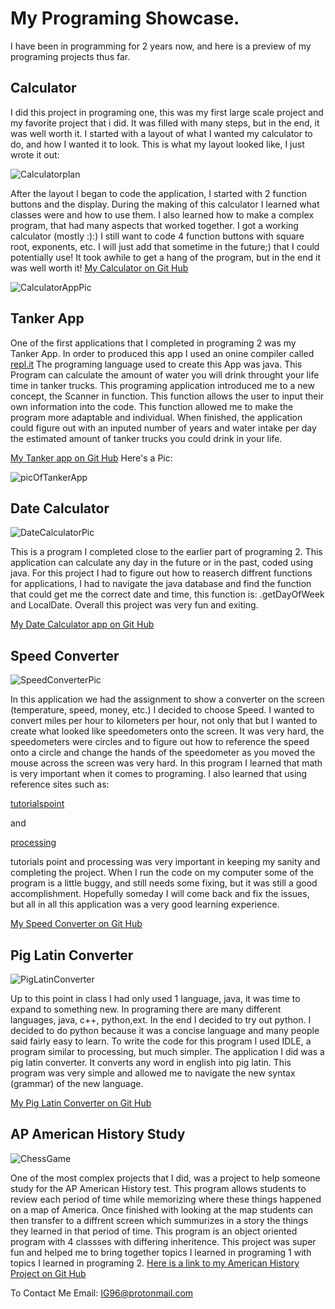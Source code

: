 # My Programing Showcase. 

I have been in programming for 2 years now, and here is a preview of my programing projects thus far. 

## Calculator
 I did this project in programing one, this was my first large scale project and my favorite project that i did. It was filled with many steps, but in the end, it was well worth it. I started with a layout of what I wanted my calculator to do, and how I wanted it to look. This is what my layout looked like, I just wrote it out:
 
 
![Calculatorplan](https://github.com/IG9626/Calculator/blob/master/calculatorPlan.jpg?raw=true)

After the layout I began to code the application, I started with 2 function buttons and the display. During the making of this calculator I learned what classes were and how to use them. I also learned how to make a complex program, that had many aspects that worked together.  I got a working calculator (mostly :):) I still want to code 4 function buttons with square root, exponents, etc. I will just add that sometime in the future;) that I could potentially use! It took awhile to get a hang of the program, but in the end it was well worth it!
[My Calculator on Git Hub]( https://github.com/IG9626/Calculator " link to GitHub page all about the Calculator app ")


![CalculatorAppPic](https://github.com/IG9626/Calculator/blob/master/picture/Screen%20Shot%202018-02-14%20at%201.39.07%20PM.png?raw=true)




## Tanker App
One of the first applications that I completed in programing 2 was my Tanker App. In order to produced this app I used an onine compiler called [repl.it]( https://repl.it/repls " Link to the repl.it website ")  The programing language used to create this App was java. This Program can calculate the amount of water you will drink throught your life time in tanker trucks. This programing application introduced me to a new concept, the Scanner in function. This function allows the user to input their own information into the code. This function allowed me to make the program more adaptable and individual. When finished, the application could figure out with an inputed number of years and water intake per day the estimated amount of tanker trucks you could drink in your life. 

[My Tanker app on Git Hub]( https://github.com/IG9626/tankerApp "link to GitHub page all about the Tanker app") 
Here's a Pic:

![picOfTankerApp](https://github.com/IG9626/tankerApp/blob/master/TankerAppPic.png?raw=true)

## Date Calculator
![DateCalculatorPic](https://github.com/IG9626/dateCalculator/blob/master/DateCalculatorPic.png?raw=true)

This is a program I completed close to the earlier part of programing 2. This application can calculate any day in the future or in the past, coded using java. For this project I had to figure out how to reaserch diffrent functions for applications, I had to navigate the java database and find the function that could get me the correct date and time, this function is: .getDayOfWeek and LocalDate. Overall this project was very fun and exiting.

[My Date Calculator app on Git Hub]( https://github.com/IG9626/dateCalculator " link to GitHub page all about the Date Calculator app ")

## Speed Converter
![SpeedConverterPic](https://github.com/IG9626/speedconverterApp/blob/master/speedConverterAppPic.png?raw=true)

In this application we had the assignment to show a converter on the screen (temperature, speed, money, etc.) I decided to choose Speed. I wanted to convert miles per hour to kilometers per hour, not only that but I wanted to create what looked like speedometers onto the screen. It was very hard, the speedometers were circles and to figure out how to reference the speed onto a circle and change the hands of the speedometer as you moved the mouse across the screen was very hard. In this program I learned that math is very important when it comes to programing. I also learned that using reference sites such as: 

[tutorialspoint]( https://www.tutorialspoint.com/index.htm " Link to the tutorialspoint website ") 

and

[processing]( https://processing.org/reference/ " Link to the processing website ")

tutorials point and processing was very important in keeping my sanity and completing the project. When I run the code on my computer some of the program is a little buggy, and still needs some fixing, but it was still a good accomplishment. Hopefully someday I will come back and fix the issues, but all in all this application was a very good learning experience. 

[My Speed Converter on Git Hub]( https://github.com/IG9626/speedconverterApp " link to GitHub page all about the Speed converter app ")
 


## Pig Latin Converter

![PigLatinConverter](https://github.com/IG9626/pigLatinConverter/blob/master/picOfPigLatinConverter.png?raw=true)


Up to this point in class I had only used 1 language, java, it was time to expand to something new. In programing there are many different languages, java, c++, python,ext. In the end I decided to try out python. I decided to do python because it was a concise language and many people said fairly easy to learn. To write the code for this program I used IDLE, a program similar to processing, but much simpler. The application I did was a pig latin converter. It converts any word in english into pig latin. This program was very simple and allowed me to navigate the new syntax (grammar) of the new language. 

[My Pig Latin Converter on Git Hub]( https://github.com/IG9626/pigLatinConverter "link to GitHub page all about the Pig Latin converter ")



## AP American History Study  

![ChessGame](https://github.com/IG9626/AmericanHistoryPP/blob/master/picturesOfProject/americanHistoryPeriodChoices.png?raw=true)


One of the most complex projects that I did, was a project to help someone study for the AP American History test. This program allows students to review each period of time while memorizing where these things happened on a map of America. Once finished with looking at the map students can then transfer to a diffrent screen which summurizes in a story the things they learned in that period of time. This program is an object oriented program with 4 classses with differing inheritence. This project was super fun and helped me to bring together topics I learned in programing 1 with topics I learned in programing 2. 
[Here is a link to my American History Project on Git Hub]( https://github.com/IG9626/AmericanHistoryPP " link to GitHub page all about the American History app ")

To Contact Me Email: IG96@protonmail.com
